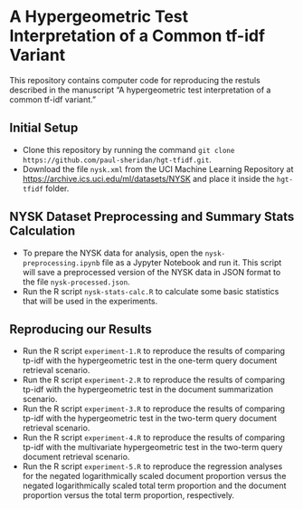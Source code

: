 # A Hypergeometric Test Interpretation of a Common tf-idf Variant
This repository contains computer code for reproducing the restuls described in the manuscript “A hypergeometric test interpretation of a common tf-idf variant.” 

## Initial Setup

* Clone this repository by running the command `git clone https://github.com/paul-sheridan/hgt-tfidf.git`.
* Download the file `nysk.xml` from the UCI Machine Learning Repository at https://archive.ics.uci.edu/ml/datasets/NYSK and place it inside the `hgt-tfidf` folder.

## NYSK Dataset Preprocessing and Summary Stats Calculation

* To prepare the NYSK data for analysis, open the `nysk-preprocessing.ipynb` file as a Jypyter Notebook and run it. This script will save  a preprocessed version of the NYSK data in JSON format to the file `nysk-processed.json`.
* Run the R script `nysk-stats-calc.R` to calculate some basic statistics that will be used in the experiments.

## Reproducing our Results

* Run the R script `experiment-1.R` to reproduce the results of comparing tp-idf with the hypergeometric test in the one-term query document retrieval scenario.
* Run the R script `experiment-2.R` to reproduce the results of comparing tp-idf with the hypergeometric test in the document summarization scenario.
* Run the R script `experiment-3.R` to reproduce the results of comparing tp-idf with the hypergeometric test in the two-term query document retrieval scenario.
* Run the R script `experiment-4.R` to reproduce the results of comparing tp-idf with the multivariate hypergeometric test in the two-term query document retrieval scenario.
* Run the R script `experiment-5.R` to reproduce the regression analyses for the negated logarithmically scaled document proportion versus the negated logarithmically scaled total term proportion and the document proportion versus the total term proportion, respectively.
